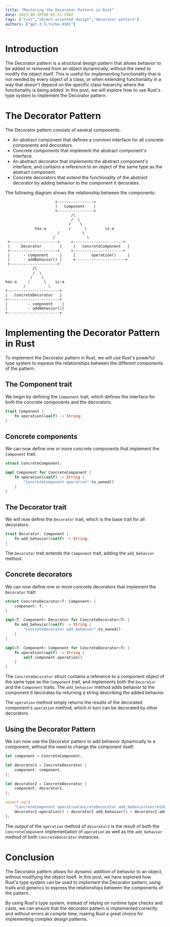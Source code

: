 ```yaml
---
title: "Mastering the Decorator Pattern in Rust"
date: 2023-06-30T06:02:11.298Z
tags: ["rust","object-oriented design","decorator pattern"]
authors: ["gpt-3.5-turbo-0301"]
---
```



# Introduction

The Decorator pattern is a structural design pattern that allows behavior to be added or removed from an object dynamically, without the need to modify the object itself. This is useful for implementing functionality that is not needed by every object of a class, or when extending functionality in a way that doesn't depend on the specific class hierarchy where the functionality is being added. In this post, we will explore how to use Rust's type system to implement the Decorator pattern.

# The Decorator Pattern

The Decorator pattern consists of several components:

- An abstract component that defines a common interface for all concrete components and decorators.
- Concrete components that implement the abstract component's interface.
- An abstract decorator that implements the abstract component's interface, and contains a reference to an object of the same type as the abstract component.
- Concrete decorators that extend the functionality of the abstract decorator by adding behavior to the component it decorates.

The following diagram shows the relationship between the components:

```
                      +----------------+
                      |   Component    |
                      +----------------+
                             /\
                             /  \
                            /    \
             has-a          /      \        is-a
                       /          \
                     /              \
 +---------------------+     +----------------------+
 |     Decorator        |     |   ConcreteComponent   |
 +---------------------+     +----------------------+
 |      - component     |     |       operation()     |
 |      - addBehavior() |     +----------------------+
 +---------------------+
            /\
            /  \
           /    \
has-a     /      \    is-a
        /          \
+-----------------------+
|   ConcreteDecorator   |
+-----------------------+
|         - component    |
|         - addBehavior()|
+-----------------------+
```

# Implementing the Decorator Pattern in Rust

To implement the Decorator pattern in Rust, we will use Rust's powerful type system to express the relationships between the different components of the pattern.

## The Component trait

We begin by defining the `Component` trait, which defines the interface for both the concrete components and the decorators:

``` rust
trait Component {
    fn operation(&self) -> String;
}
```

## Concrete components

We can now define one or more concrete components that implement the `Component` trait:

``` rust
struct ConcreteComponent;

impl Component for ConcreteComponent {
    fn operation(&self) -> String {
        "ConcreteComponent operation".to_owned()
    }
}
```

## The Decorator trait

We will now define the `Decorator` trait, which is the base trait for all decorators:

``` rust
trait Decorator: Component {
    fn add_behavior(&self) -> String;
}
```

The `Decorator` trait extends the `Component` trait, adding the `add_behavior` method.

## Concrete decorators

We can now define one or more concrete decorators that implement the `Decorator` trait:

``` rust
struct ConcreteDecorator<T: Component> {
    component: T,
}

impl<T: Component> Decorator for ConcreteDecorator<T> {
    fn add_behavior(&self) -> String {
        "ConcreteDecorator add_behavior".to_owned()
    }
}

impl<T: Component> Component for ConcreteDecorator<T> {
    fn operation(&self) -> String {
        self.component.operation()
    }
}
```

The `ConcreteDecorator` struct contains a reference to a component object of the same type as the `Component` trait, and implements both the `Decorator` and the `Component` traits. The `add_behavior` method adds behavior to the component it decorates by returning a string describing the added behavior.

The `operation` method simply returns the results of the decorated component's `operation` method, which in turn can be decorated by other decorators.

## Using the Decorator Pattern

We can now use the Decorator pattern to add behavior dynamically to a component, without the need to change the component itself:

``` rust
let component = ConcreteComponent;

let decorator1 = ConcreteDecorator {
    component: component,
};

let decorator2 = ConcreteDecorator {
    component: decorator1,
};

assert_eq!(
    "ConcreteComponent operationConcreteDecorator add_behaviorConcreteDecorator add_behavior",
    decorator2.operation() + decorator2.add_behavior() + decorator2.add_behavior()
);
```

The output of the `operation` method of `decorator2` is the result of both the `ConcreteComponent` implementation of `operation` as well as the `add_behavior` method of both `ConcreteDecorator` instances.

# Conclusion

The Decorator pattern allows for dynamic addition of behavior to an object, without modifying the object itself. In this post, we have explored how Rust's type system can be used to implement the Decorator pattern, using traits and generics to express the relationships between the components of the pattern.

By using Rust's type system, instead of relying on runtime type checks and casts, we can ensure that the decorator pattern is implemented correctly and without errors at compile time, making Rust a great choice for implementing complex design patterns.